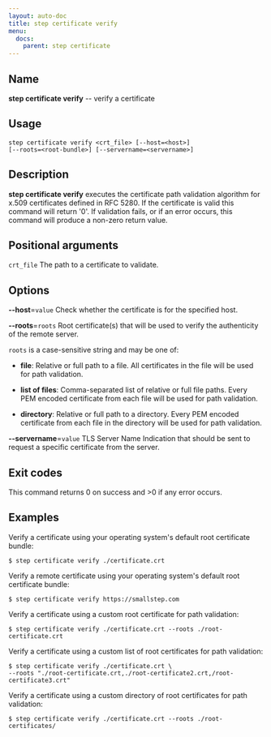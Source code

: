 ```yaml
---
layout: auto-doc
title: step certificate verify
menu:
  docs:
    parent: step certificate
---
```


## Name
**step certificate verify** -- verify a certificate

## Usage

```raw
step certificate verify <crt_file> [--host=<host>]
[--roots=<root-bundle>] [--servername=<servername>]
```

## Description

**step certificate verify** executes the certificate path
validation algorithm for x.509 certificates defined in RFC 5280. If the
certificate is valid this command will return '0'. If validation fails, or if
an error occurs, this command will produce a non-zero return value.

## Positional arguments

`crt_file`
The path to a certificate to validate.

## Options


**--host**=`value`
Check whether the certificate is for the specified host.

**--roots**=`roots`
Root certificate(s) that will be used to verify the
authenticity of the remote server.

`roots` is a case-sensitive string and may be one of:

- **file**: Relative or full path to a file. All certificates in the file will be used for path validation.

- **list of files**: Comma-separated list of relative or full file paths. Every PEM encoded certificate from each file will be used for path validation.

- **directory**: Relative or full path to a directory. Every PEM encoded certificate from each file in the directory will be used for path validation.

**--servername**=`value`
TLS Server Name Indication that should be sent to request a specific certificate from the server.

## Exit codes

This command returns 0 on success and >0 if any error occurs.

## Examples

Verify a certificate using your operating system's default root certificate bundle:

```shell
$ step certificate verify ./certificate.crt
```

Verify a remote certificate using your operating system's default root certificate bundle:

```shell
$ step certificate verify https://smallstep.com
```

Verify a certificate using a custom root certificate for path validation:

```shell
$ step certificate verify ./certificate.crt --roots ./root-certificate.crt
```

Verify a certificate using a custom list of root certificates for path validation:

```shell
$ step certificate verify ./certificate.crt \
--roots "./root-certificate.crt,./root-certificate2.crt,/root-certificate3.crt"
```

Verify a certificate using a custom directory of root certificates for path validation:

```shell
$ step certificate verify ./certificate.crt --roots ./root-certificates/
```


